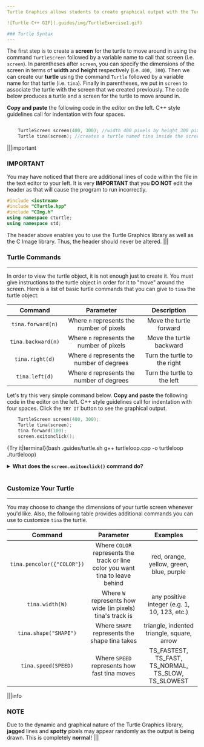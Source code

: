 ```yaml
---
Turtle Graphics allows students to create graphical output with the Turtle Graphics library. Like a pencil on paper, the Turtle object leaves a line as it moves around the screen.

![Turtle C++ GIF](.guides/img/TurtleExercise1.gif)

### Turtle Syntax
---
```

The first step is to create a **screen** for the turtle to move around in using the command `TurtleScreen` followed by a variable name to call that screen (i.e. `screen`). In parentheses after `screen`, you can specify the dimensions of the screen in terms of **width** and **height** respectively (i.e. `400, 300`). Then we can create our **turtle** using the command `Turtle` followed by a variable name for that turtle (i.e. `tina`). Finally in parentheses, we put in `screen` to associate the turtle with the screen that we created previously. The code below produces a turtle and a screen for the turtle to move around in. 

**Copy and paste** the following code in the editor on the left. C++ style guidelines call for indentation with four spaces. 
```c++

	TurtleScreen screen(400, 300); //width 400 pixels by height 300 pixels
	Turtle tina(screen); //creates a turtle named tina inside the screen

```

|||important
### IMPORTANT
You may have noticed that there are additional lines of code within the file in the text editor to your left. It is very **IMPORTANT** that you **DO NOT** edit the header as that will cause the program to run incorrectly.
```c++
#include <iostream>
#include "CTurtle.hpp"
#include "CImg.h"
using namespace cturtle;
using namespace std;
```
The header above enables you to use the Turtle Graphics library as well as the C Image library. Thus, the header should never be altered.
|||

### Turtle Commands
---
In order to view the turtle object, it is not enough just to create it. You must give instructions to the turtle object in order for it to "move" around the screen. Here is a list of basic turtle commands that you can give to `tina` the turtle object:

|Command|Parameter|Description|
|:-----:|:-------:|:---------:|
|`tina.forward(n)`|Where `n` represents the number of pixels|Move the turtle forward|
|`tina.backward(n)`|Where `n` represents the number of pixels|Move the turtle backward|
|`tina.right(d)`|Where `d` represents the number of degrees|Turn the turtle to the right|
|`tina.left(d)`|Where `d` represents the number of degrees|Turn the turtle to the left|

Let's try this very simple command below. **Copy and paste** the following code in the editor on the left. C++ style guidelines call for indentation with four spaces. Click the `TRY IT` button to see the graphical output.

```c++
	TurtleScreen screen(400, 300);
	Turtle tina(screen);
	tina.forward(100);
	screen.exitonclick();
```

{Try it|terminal}(bash .guides/turtle.sh g++ turtleloop.cpp -o turtleloop ./turtleloop)

<details><summary> <b>What does the <code>screen.exitonclick()</code> command do?</b></summary> By default, the screen will close itself automatically once the program reaches the end of the code. However, if you want the screen to remain open, you can use <code>screen.exitonclick()</code> to tell the program to keep the screen open until the screen is clicked with a cursor. Go ahead and try clicking on the screen.</details><br>

### Customize Your Turtle
---
You may choose to change the dimensions of your turtle screen whenever you'd like. Also, the following table provides additional commands you can use to customize `tina` the turtle.

|Command|Parameter|Examples|
|:-----:|:-------:|:---------:|
|`tina.pencolor({"COLOR"})`|Where `COLOR` represents the track or line color you want tina to leave behind|red, orange, yellow, green, blue, purple|
|`tina.width(W)`|Where `W` represents how wide (in pixels) tina's track is|any positive integer (e.g. 1, 10, 123, etc.)|
|`tina.shape("SHAPE")`|Where `SHAPE` represents the shape tina takes|triangle, indented triangle, square, arrow|
|`tina.speed(SPEED)`|Where `SPEED` represents how fast tina moves|TS_FASTEST, TS_FAST, TS_NORMAL, TS_SLOW, TS_SLOWEST|

|||info
### NOTE
Due to the dynamic and graphical nature of the Turtle Graphics library, **jagged** lines and **spotty** pixels may appear randomly as the output is being drawn. This is completely **normal**!
|||
